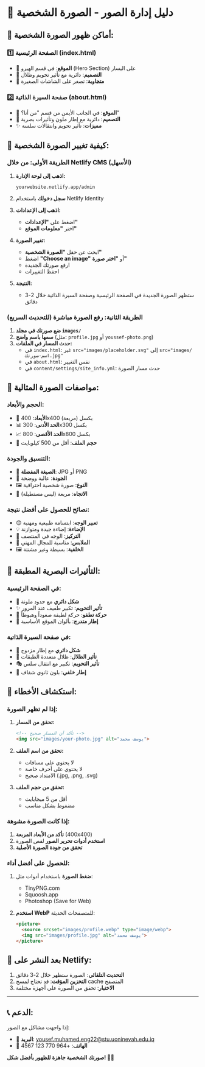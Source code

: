 # 📸 دليل إدارة الصور - الصورة الشخصية

## 🎯 **أماكن ظهور الصورة الشخصية:**

### 1️⃣ **الصفحة الرئيسية (index.html)**
- 📍 **الموقع**: في قسم الهيرو (Hero Section) على اليسار
- 🎨 **التصميم**: دائرية مع تأثير تحويم وظلال
- 📱 **متجاوبة**: تصغر على الشاشات الصغيرة

### 2️⃣ **صفحة السيرة الذاتية (about.html)**
- 📍 **الموقع**: في الجانب الأيمن من قسم "من أنا؟"
- 🎨 **التصميم**: دائرية مع إطار ملون وتأثيرات بصرية
- ✨ **مميزات**: تأثير تحويم وانتقالات سلسة

## 🔧 **كيفية تغيير الصورة الشخصية:**

### **الطريقة الأولى: من خلال Netlify CMS (الأسهل)**

1. **اذهب إلى لوحة الإدارة:**
   ```
   yourwebsite.netlify.app/admin
   ```

2. **سجل دخولك** باستخدام Netlify Identity

3. **اذهب إلى الإعدادات:**
   - اضغط على **"الإعدادات"**
   - اختر **"معلومات الموقع"**

4. **تغيير الصورة:**
   - ابحث عن حقل **"الصورة الشخصية"**
   - اضغط **"Choose an image"** أو **"اختر صورة"**
   - ارفع صورتك الجديدة
   - احفظ التغييرات

5. **النتيجة:**
   - ستظهر الصورة الجديدة في الصفحة الرئيسية وصفحة السيرة الذاتية خلال 2-3 دقائق

### **الطريقة الثانية: رفع الصورة مباشرة (للتحديث السريع)**

1. **ضع صورتك في مجلد `images/`**
2. **سمها باسم واضح** (مثل: `profile.jpg` أو `youssef-photo.png`)
3. **حدث المسار في الملفات:**
   - في `index.html`: غير `src="images/placeholder.svg"` إلى `src="images/اسم-صورتك.jpg"`
   - في `about.html`: نفس التغيير
   - في `content/settings/site_info.yml`: حدث مسار الصورة

## 📏 **مواصفات الصورة المثالية:**

### **الحجم والأبعاد:**
- 📐 **الأبعاد**: 400x400 بكسل (مربعة)
- 📊 **الحد الأدنى**: 300x300 بكسل
- 📈 **الحد الأقصى**: 800x800 بكسل
- 💾 **حجم الملف**: أقل من 500 كيلوبايت

### **التنسيق والجودة:**
- 📁 **الصيغة المفضلة**: JPG أو PNG
- 🎨 **الجودة**: عالية ووضحة
- 🖼️ **النوع**: صورة شخصية احترافية
- 🔄 **الاتجاه**: مربعة (ليس مستطيلة)

### **نصائح للحصول على أفضل نتيجة:**
- 😊 **تعبير الوجه**: ابتسامة طبيعية ومهنية
- 💡 **الإضاءة**: إضاءة جيدة ومتوازنة
- 🎯 **التركيز**: الوجه في المنتصف
- 👔 **الملابس**: مناسبة للمجال المهني
- 🖼️ **الخلفية**: بسيطة وغير مشتتة

## 🎨 **التأثيرات البصرية المطبقة:**

### **في الصفحة الرئيسية:**
- 🔵 **شكل دائري** مع حدود ملونة
- ✨ **تأثير التحويم**: تكبير طفيف عند المرور
- 🌊 **حركة تطفو**: حركة لطيفة صعوداً وهبوطاً
- 🌈 **إطار متدرج**: بألوان الموقع الأساسية

### **في صفحة السيرة الذاتية:**
- 🔵 **شكل دائري** مع إطار مزدوج
- 💫 **تأثير الظلال**: ظلال متعددة الطبقات
- 🎭 **تأثير التحويم**: تكبير مع انتقال سلس
- 🌟 **إطار خلفي**: بلون ثانوي شفاف

## 🔧 **استكشاف الأخطاء:**

### **إذا لم تظهر الصورة:**

1. **تحقق من المسار:**
   ```html
   <!-- تأكد أن المسار صحيح -->
   <img src="images/your-photo.jpg" alt="يوسف محمد">
   ```

2. **تحقق من اسم الملف:**
   - لا يحتوي على مسافات
   - لا يحتوي على أحرف خاصة
   - الامتداد صحيح (.jpg, .png, .svg)

3. **تحقق من حجم الملف:**
   - أقل من 5 ميجابايت
   - مضغوط بشكل مناسب

### **إذا كانت الصورة مشوهة:**

1. **تأكد من الأبعاد المربعة** (400x400)
2. **استخدم أدوات تحرير الصور** لقص الصورة
3. **تحقق من جودة الصورة الأصلية**

### **للحصول على أفضل أداء:**

1. **ضغط الصورة** باستخدام أدوات مثل:
   - TinyPNG.com
   - Squoosh.app
   - Photoshop (Save for Web)

2. **استخدم WebP** للمتصفحات الحديثة:
   ```html
   <picture>
     <source srcset="images/profile.webp" type="image/webp">
     <img src="images/profile.jpg" alt="يوسف محمد">
   </picture>
   ```

## 🚀 **بعد النشر على Netlify:**

1. **التحديث التلقائي**: الصورة ستظهر خلال 2-3 دقائق
2. **التخزين المؤقت**: قد تحتاج لمسح cache المتصفح
3. **الاختبار**: تحقق من الصورة على أجهزة مختلفة

---

## 📞 **الدعم:**

إذا واجهت مشاكل مع الصور:
- 📧 **البريد**: yousef.muhamed.eng22@stu.uoninevah.edu.iq
- 📱 **الهاتف**: +964 770 123 4567

**صورتك الشخصية جاهزة للظهور بأفضل شكل! 📸✨**
